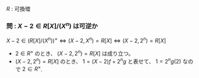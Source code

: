 $R$ : 可換環
### 問 : $X-2\in R[X]/(X^n)$ は可逆か
$X-2\in (R[X]/(X^n))^\times\iff (X-2,X^n)=R[X]\iff (X-2,2^n)=R[X]$
- $2\in R^\times$ のとき、 $(X-2,2^n)=R[X]$ は成り立つ。
- $(X-2,2^n)=R[X]$ のとき、 $1=(X-2)f+2^ng$ と表せて、 $1=2^ng(2)$ なので $2\in R^\times$.
